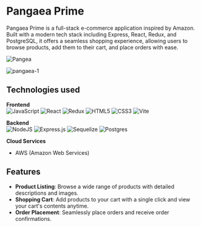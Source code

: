 # Pangaea Prime

Pangaea Prime is a full-stack e-commerce application inspired by Amazon. Built with a modern tech stack including Express, React, Redux, and PostgreSQL, it offers a seamless shopping experience, allowing users to browse products, add them to their cart, and place orders with ease.

![Pangea](https://github.com/jmurphy1196/Pangaea-prime/assets/65454757/828e89e5-8b6d-4eb7-8e0e-d38039ab6f17)

![pangaea-1](https://github.com/jmurphy1196/Pangaea-prime/assets/65454757/c1387a48-1703-45dd-b50f-4ee34b97852c)

## Technologies used

**Frontend**  
![JavaScript](https://img.shields.io/badge/javascript-%23323330.svg?style=for-the-badge&logo=javascript&logoColor=%23F7DF1E)  ![React](https://img.shields.io/badge/react-%2320232a.svg?style=for-the-badge&logo=react&logoColor=%2361DAFB)  ![Redux](https://img.shields.io/badge/redux-%23593d88.svg?style=for-the-badge&logo=redux&logoColor=white) ![HTML5](https://img.shields.io/badge/html5-%23E34F26.svg?style=for-the-badge&logo=html5&logoColor=white) ![CSS3](https://img.shields.io/badge/css3-%231572B6.svg?style=for-the-badge&logo=css3&logoColor=white) ![Vite](https://img.shields.io/badge/vite-%23646CFF.svg?style=for-the-badge&logo=vite&logoColor=white)

**Backend**  
![NodeJS](https://img.shields.io/badge/node.js-6DA55F?style=for-the-badge&logo=node.js&logoColor=white)  ![Express.js](https://img.shields.io/badge/express.js-%23404d59.svg?style=for-the-badge&logo=express&logoColor=%2361DAFB)  ![Sequelize](https://img.shields.io/badge/Sequelize-52B0E7?style=for-the-badge&logo=Sequelize&logoColor=white)  ![Postgres](https://img.shields.io/badge/postgres-%23316192.svg?style=for-the-badge&logo=postgresql&logoColor=white)

 **Cloud Services**
 - AWS (Amazon Web Services)

## Features

- **Product Listing**: Browse a wide range of products with detailed descriptions and images.
- **Shopping Cart**: Add products to your cart with a single click and view your cart's contents anytime.
- **Order Placement**: Seamlessly place orders and receive order confirmations.




